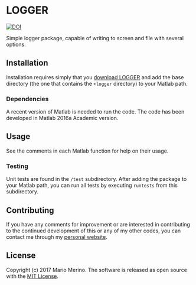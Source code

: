 LOGGER
======

[![DOI](https://zenodo.org/badge/xxxx.svg)](https://zenodo.org/badge/latestdoi/xxxx)

Simple logger package, capable of writing to screen and file with several 
options.

## Installation

Installation requires simply that you 
[download LOGGER](https://github.com/mariomerinomartinez/logger/archive/master.zip) 
and add the base directory 
(the one that contains the `+logger` directory) to your Matlab path.

### Dependencies

A recent version of Matlab is needed to run the code. 
The code has been developed in Matlab 2016a Academic version. 

## Usage

See the comments in each Matlab function for help on their usage.

### Testing

Unit tests are found in the `/test` subdirectory. After adding the package to
your Matlab path, you can run all tests by executing `runtests` from this 
subdirectory.

## Contributing

If you have any comments for improvement or 
are interested in contributing to the continued 
development of this or any of my other codes, you can contact me 
through my [personal website](http://mariomerino.uc3m.es/).
  
## License

Copyright (c) 2017 Mario Merino. The software is released as open 
source with the [MIT License](LICENSE.md).

 